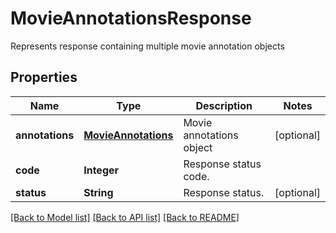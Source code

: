 ﻿
# MovieAnnotationsResponse
Represents response containing multiple movie annotation objects

## Properties
Name | Type | Description | Notes
------------ | ------------- | ------------- | -------------
**annotations** | [**MovieAnnotations**](MovieAnnotations.md) | Movie annotations object | [optional]
**code** | **Integer** | Response status code. | 
**status** | **String** | Response status. | [optional]


[[Back to Model list]](../README.md#documentation-for-models) [[Back to API list]](../README.md#documentation-for-api-endpoints) [[Back to README]](../README.md)


